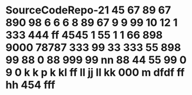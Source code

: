# SourceCodeRepo-21 45 67 89 67 890 98 6 6 6 8 89 67 9 9 99 10 12 1   333 444 ff 4545 1 55 1 1 66 898 9000 78787 333 99 33 333 55  898 99 88 0 88 999 99 nn 88 44 55 99 0 9 0 k k p k kl ff ll jj ll kk 000 m dfdf ff hh 454 fff
